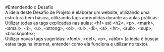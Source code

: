 #Entendendo o Desafio
 <br>
A ideia deste Desafio de Projeto é elaborar um website, utilizando uma estrutura bem básica, utilizando tags aprendidas durante as aulas práticas:
 <br>
Utilizar todas as tags explicadas nas aulas: &lt;h1&gt; até &lt;h2&gt;, &lt;p&gt;, &lt;mark&gt;, &lt;small&gt;, &lt;i&gt;, &lt;u&gt;, &lt;strong&gt;, &lt;ol&gt;, &lt;ul&gt;, &lt;li&gt;, &lt;a&gt;, &lt;hr&gt;, &lt;sub&gt;, &lt;sup&gt;, &lt;blockquote&gt;; <br>
Utilizar novas tags sugeridas: &lt;font&gt;, &lt;del&gt;, &lt;p&gt;, &lt;abbr&gt; (a ideia é buscar estas tags na internet, entender como ela funciona e utilizar no texto).


